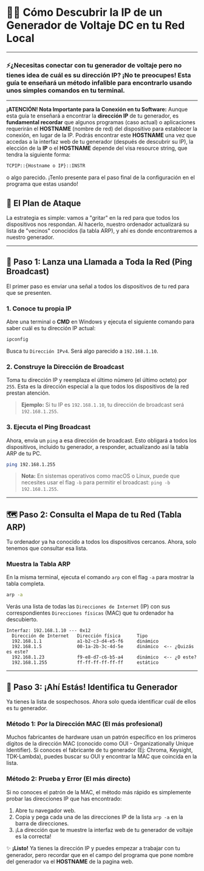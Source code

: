 # 🕵️‍♂️ Cómo Descubrir la IP de un Generador de Voltaje DC en tu Red Local

---
### ⚡¿Necesitas conectar con tu generador de voltaje pero no tienes idea de cuál es su dirección IP? ¡No te preocupes! Esta guía te enseñará un método infalible para encontrarlo usando unos simples comandos en tu terminal.

---

**¡ATENCIÓN! Nota Importante para la Conexión en tu Software:**
Aunque esta guía te enseñará a encontrar la **dirección IP** de tu generador, es **fundamental recordar** que algunos programas (caso actual) o aplicaciones requerirán el **HOSTNAME** (nombre de red) del dispositivo para establecer la conexión, en lugar de la IP. Podrás encontrar este **HOSTNAME** una vez que accedas a la interfaz web de tu generador (después de descubrir su IP), la elección de la **IP** o el **HOSTNAME** depende del visa resource string, que tendra la siguiente forma:

```bash
TCPIP::{Hostname o IP}::INSTR
```

o algo parecido. ¡Tenlo presente para el paso final de la configuración en el programa que estas usando!

## 📝 El Plan de Ataque

La estrategia es simple: vamos a "gritar" en la red para que todos los dispositivos nos respondan. Al hacerlo, nuestro ordenador actualizará su lista de "vecinos" conocidos (la tabla ARP), y ahí es donde encontraremos a nuestro generador.

---

## 📡 **Paso 1: Lanza una Llamada a Toda la Red (Ping Broadcast)**

El primer paso es enviar una señal a todos los dispositivos de tu red para que se presenten.

### 1. Conoce tu propia IP

Abre una terminal o **CMD** en Windows y ejecuta el siguiente comando para saber cuál es tu dirección IP actual:

```bash
ipconfig
```

Busca tu `Dirección IPv4`. Será algo parecido a `192.168.1.10`.

### 2. Construye la Dirección de Broadcast

Toma tu dirección IP y reemplaza el último número (el último octeto) por `255`. Esta es la dirección especial a la que todos los dispositivos de la red prestan atención.

> **Ejemplo:** Si tu IP es `192.168.1.10`, tu dirección de broadcast será `192.168.1.255`.

### 3. Ejecuta el Ping Broadcast

Ahora, envía un `ping` a esa dirección de broadcast. Esto obligará a todos los dispositivos, incluido tu generador, a responder, actualizando así la tabla ARP de tu PC.

```bash
ping 192.168.1.255
```
> **Nota:** En sistemas operativos como macOS o Linux, puede que necesites usar el flag `-b` para permitir el broadcast: `ping -b 192.168.1.255`.

---

## 🗺️ **Paso 2: Consulta el Mapa de tu Red (Tabla ARP)**

Tu ordenador ya ha conocido a todos los dispositivos cercanos. Ahora, solo tenemos que consultar esa lista.

### Muestra la Tabla ARP

En la misma terminal, ejecuta el comando `arp` con el flag `-a` para mostrar la tabla completa.

```bash
arp -a
```

Verás una lista de todas las `Direcciones de Internet` (IP) con sus correspondientes `Direcciones físicas` (MAC) que tu ordenador ha descubierto.

```
Interfaz: 192.168.1.10 --- 0x12
  Dirección de Internet   Dirección física      Tipo
  192.168.1.1             a1-b2-c3-d4-e5-f6     dinámico
  192.168.1.5             00-1a-2b-3c-4d-5e     dinámico  <-- ¿Quizás es este?
  192.168.1.23            f9-e8-d7-c6-b5-a4     dinámico  <-- ¿O este?
  192.168.1.255           ff-ff-ff-ff-ff-ff     estático
```

---

## 🎯 **Paso 3: ¡Ahí Estás! Identifica tu Generador**

Ya tienes la lista de sospechosos. Ahora solo queda identificar cuál de ellos es tu generador.

### Método 1: Por la Dirección MAC (El más profesional)

Muchos fabricantes de hardware usan un patrón específico en los primeros dígitos de la dirección MAC (conocido como OUI - Organizationally Unique Identifier). Si conoces el fabricante de tu generador (Ej: Chroma, Keysight, TDK-Lambda), puedes buscar su OUI y encontrar la MAC que coincida en la lista.

### Método 2: Prueba y Error (El más directo)

Si no conoces el patrón de la MAC, el método más rápido es simplemente probar las direcciones IP que has encontrado:

1.  Abre tu navegador web.
2.  Copia y pega cada una de las direcciones IP de la lista `arp -a` en la barra de direcciones.
3.  ¡La dirección que te muestre la interfaz web de tu generador de voltaje es la correcta!

✨ **¡Listo!** Ya tienes la dirección IP y puedes empezar a trabajar con tu generador, pero recordar que en el campo del programa que pone nombre del generador va el **HOSTNAME** de la pagina web.
